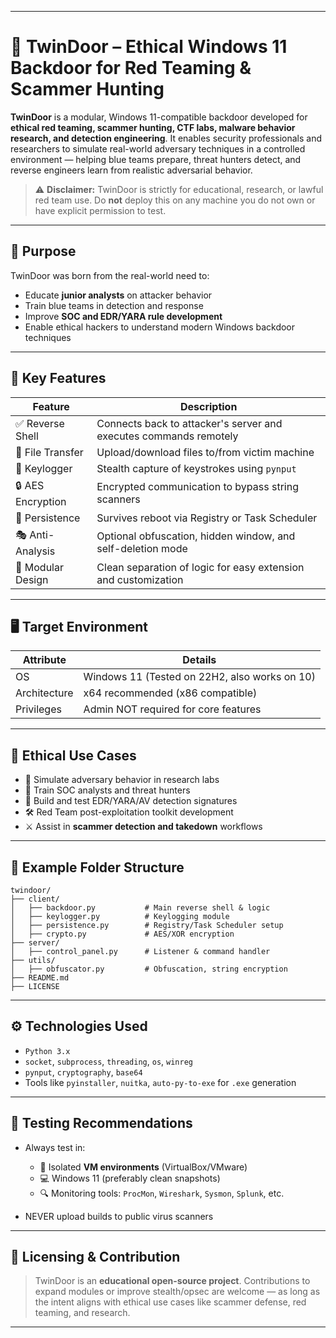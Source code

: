 
---

# 🚪 TwinDoor – Ethical Windows 11 Backdoor for Red Teaming & Scammer Hunting

**TwinDoor** is a modular, Windows 11-compatible backdoor developed for **ethical red teaming, scammer hunting, CTF labs, malware behavior research, and detection engineering**. It enables security professionals and researchers to simulate real-world adversary techniques in a controlled environment — helping blue teams prepare, threat hunters detect, and reverse engineers learn from realistic adversarial behavior.

> ⚠️ **Disclaimer:**
> TwinDoor is strictly for educational, research, or lawful red team use. Do **not** deploy this on any machine you do not own or have explicit permission to test.

---

## 🎯 Purpose

TwinDoor was born from the real-world need to:

* Educate **junior analysts** on attacker behavior
* Train blue teams in detection and response
* Improve **SOC and EDR/YARA rule development**
* Enable ethical hackers to understand modern Windows backdoor techniques

---

## 🧱 Key Features

| Feature           | Description                                                       |
| ----------------- | ----------------------------------------------------------------- |
| ✅ Reverse Shell   | Connects back to attacker's server and executes commands remotely |
| 📁 File Transfer  | Upload/download files to/from victim machine                      |
| 🎹 Keylogger      | Stealth capture of keystrokes using `pynput`                      |
| 🔒 AES Encryption | Encrypted communication to bypass string scanners                 |
| 🔁 Persistence    | Survives reboot via Registry or Task Scheduler                    |
| 🎭 Anti-Analysis  | Optional obfuscation, hidden window, and self-deletion mode       |
| 🧩 Modular Design | Clean separation of logic for easy extension and customization    |

---

## 🖥️ Target Environment

| Attribute    | Details                                       |
| ------------ | --------------------------------------------- |
| OS           | Windows 11 (Tested on 22H2, also works on 10) |
| Architecture | x64 recommended (x86 compatible)              |
| Privileges   | Admin NOT required for core features          |

---

## 🔐 Ethical Use Cases

* 🧪 Simulate adversary behavior in research labs
* 🧠 Train SOC analysts and threat hunters
* 🔎 Build and test EDR/YARA/AV detection signatures
* 🛠 Red Team post-exploitation toolkit development
* ⚔️ Assist in **scammer detection and takedown** workflows

---

## 📁 Example Folder Structure

```
twindoor/
├── client/
│   ├── backdoor.py           # Main reverse shell & logic
│   ├── keylogger.py          # Keylogging module
│   ├── persistence.py        # Registry/Task Scheduler setup
│   ├── crypto.py             # AES/XOR encryption
├── server/
│   ├── control_panel.py      # Listener & command handler
├── utils/
│   ├── obfuscator.py         # Obfuscation, string encryption
├── README.md
├── LICENSE
```

---

## ⚙️ Technologies Used

* `Python 3.x`
* `socket`, `subprocess`, `threading`, `os`, `winreg`
* `pynput`, `cryptography`, `base64`
* Tools like `pyinstaller`, `nuitka`, `auto-py-to-exe` for `.exe` generation

---

## 🧪 Testing Recommendations

* Always test in:

  * 🧱 Isolated **VM environments** (VirtualBox/VMware)
  * 💻 Windows 11 (preferably clean snapshots)
  * 🔍 Monitoring tools: `ProcMon`, `Wireshark`, `Sysmon`, `Splunk`, etc.
* NEVER upload builds to public virus scanners

---

## 📜 Licensing & Contribution

> TwinDoor is an **educational open-source project**. Contributions to expand modules or improve stealth/opsec are welcome — as long as the intent aligns with ethical use cases like scammer defense, red teaming, and research.

---
